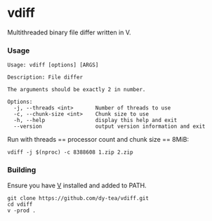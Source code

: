 # vdiff

Multithreaded binary file differ written in V.

### Usage

```
Usage: vdiff [options] [ARGS]

Description: File differ

The arguments should be exactly 2 in number.

Options:
  -j, --threads <int>       Number of threads to use
  -c, --chunk-size <int>    Chunk size to use
  -h, --help                display this help and exit
  --version                 output version information and exit
```

Run with threads == processor count and chunk size == 8MiB:
```
vdiff -j $(nproc) -c 8388608 1.zip 2.zip
```

### Building

Ensure you have [V](https://vlang.io/) installed and added to PATH.

```
git clone https://github.com/dy-tea/vdiff.git
cd vdiff
v -prod .
```
